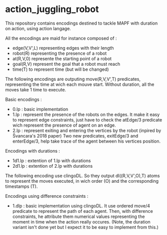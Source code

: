 # action_juggling_robot

This repository contains encodings destined to tackle MAPF with duration on action, using action langage.

All the encodings are maid for instance composed of :
* edge(V,V',L) representing edges with their length
* robot(R) representing the presence of a robot
* at(R,V,0) represente the starting point of a robot
* goal(R,V) represent the goal that a robot must reach
* time(T) to represent time (but will be changed)

The following encodings are outputing move(R,V,V',T) predicates, representing the time at wich each mouve start.
Without duration, all the moves take 1 time to execute.

Basic encodings :
* 0.lp : basic implementation
* 1.lp : represent the presence of the robots on the edges.
It make it easy to represent edge constraints, just have to check the atEdge/3 predicate wich represent the presence of agent on an edge.
* 2.lp : represent exiting and entering the vertices by the robot (inpired by Švancara's 2018 paper)
Two new predicates, exitEdge/3 and enterEdge/3, help take trace of the agent between his vertices position.

Encodings with durations :
* 1d1.lp : extention of 1.lp with durations
* 2d1.lp : extention of 2.lp with durations

The following encoding use clingoDL. So they output dl((R,V,V',O),T) atoms to represent the moves executed, in wich order (O) and the corresponding timestamps (T).

Encodings using difference constraints :
* 1.dlp : basic implementation using clingoDL.
It use ordered move/4 predicate to represent the path of each agent.
Then, with difference constraints, he attribute them numerical values representing the moment in time when the action really occures.
(Note, the duration variant isn't done yet but I expect it to be easy to implement from this.)
